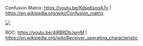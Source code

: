 Confusion Matrix: https://youtu.be/Kdsp6soqA7o | https://en.wikipedia.org/wiki/Confusion_matrix

![](https://glassboxmedicine.files.wordpress.com/2019/02/confusion-matrix.png)

ROC: https://youtu.be/4jRBRDbJemM | https://en.wikipedia.org/wiki/Receiver_operating_characteristic
